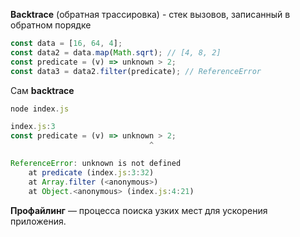 **Backtrace** (обратная трассировка) - стек вызовов, записанный в обратном порядке

```js
const data = [16, 64, 4];
const data2 = data.map(Math.sqrt); // [4, 8, 2]
const predicate = (v) => unknown > 2;
const data3 = data2.filter(predicate); // ReferenceError
```

Сам **backtrace**
 
```js
node index.js

index.js:3
const predicate = (v) => unknown > 2;
                               ^

ReferenceError: unknown is not defined
    at predicate (index.js:3:32)
    at Array.filter (<anonymous>)
    at Object.<anonymous> (index.js:4:21)
```

 **Профайлинг** — процесса поиска узких мест для ускорения приложения.
 